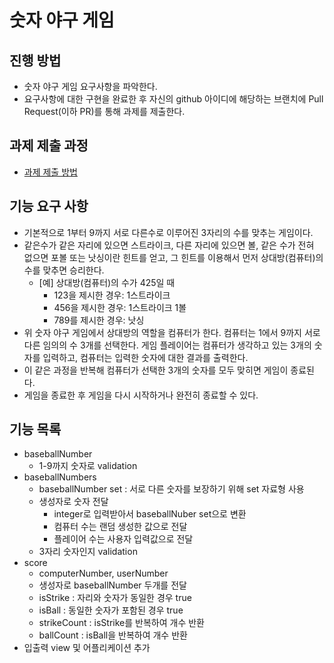 # 숫자 야구 게임
## 진행 방법
* 숫자 야구 게임 요구사항을 파악한다.
* 요구사항에 대한 구현을 완료한 후 자신의 github 아이디에 해당하는 브랜치에 Pull Request(이하 PR)를 통해 과제를 제출한다.

## 과제 제출 과정
* [과제 제출 방법](https://github.com/next-step/nextstep-docs/tree/master/precourse)

## 기능 요구 사항
* 기본적으로 1부터 9까지 서로 다른수로 이루어진 3자리의 수를 맞추는 게임이다.
* 같은수가 같은 자리에 있으면 스트라이크, 다른 자리에 있으면 볼, 같은 수가 전혀 없으면 포볼 또는 낫싱이란 힌트를 얻고, 그 힌트를 이용해서 먼저 상대방(컴퓨터)의 수를 맞추면 승리한다.
  * [예] 상대방(컴퓨터)의 수가 425일 때
    * 123을 제시한 경우: 1스트라이크
    * 456을 제시한 경우: 1스트라이크 1볼
    * 789를 제시한 경우: 낫싱
* 위 숫자 야구 게임에서 상대방의 역할을 컴퓨터가 한다. 컴퓨터는 1에서 9까지 서로 다른 임의의 수 3개를 선택한다. 게임 플레이어는 컴퓨터가 생각하고 있는 3개의 숫자를 입력하고, 컴퓨터는 입력한 숫자에 대한 결과를 출력한다.
* 이 같은 과정을 반복해 컴퓨터가 선택한 3개의 숫자를 모두 맞히면 게임이 종료된다.
* 게임을 종료한 후 게임을 다시 시작하거나 완전히 종료할 수 있다.

## 기능 목록
* baseballNumber
  * 1-9까지 숫자로 validation
* baseballNumbers
  * baseballNumber set : 서로 다른 숫자를 보장하기 위해 set 자료형 사용
  * 생성자로 숫자 전달
    * integer로 입력받아서 baseballNuber set으로 변환
    * 컴퓨터 수는 랜덤 생성한 값으로 전달
    * 플레이어 수는 사용자 입력값으로 전달
  * 3자리 숫자인지 validation
* score
  * computerNumber, userNumber
  * 생성자로 baseballNumber 두개를 전달
  * isStrike : 자리와 숫자가 동일한 경우 true
  * isBall : 동일한 숫자가 포함된 경우 true
  * strikeCount : isStrike를 반복하여 개수 반환
  * ballCount : isBall을 반복하여 개수 반환
* 입출력 view 및 어플리케이션 추가

